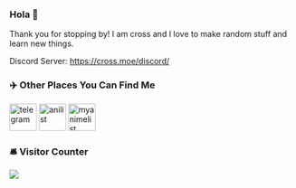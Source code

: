 ### Hola 👋

Thank you for stopping by! I am cross and I love to make random stuff and learn new things.

Discord Server: https://cross.moe/discord/

### ✈️ Other Places You Can Find Me
[<img src="https://telegram.org/img/t_logo.svg" alt="telegram" width="48">](https://t.me/crossdotmoe)
[<img src="https://anilist.co/img/icons/icon.svg" alt="anilist" width="48">](https://anilist.co/user/crossdotmoe/)
[<img src="https://image.myanimelist.net/ui/OK6W_koKDTOqqqLDbIoPAiC8a86sHufn_jOI-JGtoCQ" alt="myanimelist" width="48">](https://myanimelist.net/profile/crossdotmoe)

### 🛎️ Visitor Counter
![](https://count.getloli.com/get/@crossdotmoe?theme=moebooru)
